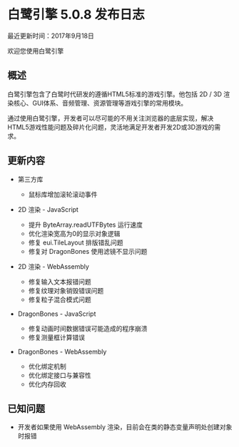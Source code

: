 白鹭引擎 5.0.8 发布日志
===============================

最近更新时间：2017年9月18日


欢迎您使用白鹭引擎

## 概述

白鹭引擎包含了白鹭时代研发的遵循HTML5标准的游戏引擎。他包括 2D / 3D 渲染核心、GUI体系、音频管理、资源管理等游戏引擎的常用模块。

通过使用白鹭引擎，开发者可以尽可能的不用关注浏览器的底层实现，解决HTML5游戏性能问题及碎片化问题，灵活地满足开发者开发2D或3D游戏的需求。

## 更新内容

* 第三方库
    * 鼠标库增加滚轮滚动事件

* 2D 渲染 - JavaScript
    * 提升 ByteArray.readUTFBytes 运行速度
    * 优化渲染宽高为0的显示对象逻辑
    * 修复 eui.TileLayout 排版错乱问题
    * 修复对 DragonBones 使用滤镜不显示问题

* 2D 渲染 - WebAssembly
    * 修复输入文本报错问题
    * 修复纹理对象销毁错误问题
    * 修复粒子混合模式问题

* DragonBones - JavaScript
    * 修复动画时间数据错误可能造成的程序崩溃
    * 修复测量框计算错误

* DragonBones - WebAssembly
    * 优化绑定机制
    * 优化绑定接口与兼容性
    * 优化内存回收

## 已知问题

* 开发者如果使用 WebAssembly 渲染，目前会在类的静态变量声明处创建对象时报错